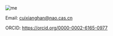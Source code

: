 ![me](https://user-images.githubusercontent.com/98388425/151003989-8466b931-1971-4877-b22b-0b4401d7c43f.png)

Email: cuixianghan@nao.cas.cn

ORCID: https://orcid.org/0000-0002-6165-0977
